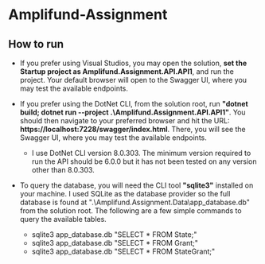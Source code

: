# Amplifund-Assignment

## How to run

- If you prefer using Visual Studios, you may open the solution, **set the Startup project as Amplifund.Assignment.API.API1**, and run the project. Your default browser will open to the Swagger UI, where you may test the available endpoints.

- If you prefer using the DotNet CLI, from the solution root, run **"dotnet build; dotnet run --project .\Amplifund.Assignment.API.API1\"**. You should then navigate to your preferred browser and hit the URL: **https://localhost:7228/swagger/index.html**. There, you will see the Swagger UI, where you may test the available endpoints.
  - I use DotNet CLI version 8.0.303. The minimum version required to run the API should be 6.0.0 but it has not been tested on any version other than 8.0.303.

- To query the database, you will need the CLI tool **"sqlite3"** installed on your machine. I used SQLite as the database provider so the full database is found at ".\Amplifund.Assignment.Data\app_database.db" from the solution root. The following are a few simple commands to query the available tables.
  - sqlite3 app_database.db "SELECT * FROM State;"    
  - sqlite3 app_database.db "SELECT * FROM Grant;"    
  - sqlite3 app_database.db "SELECT * FROM StateGrant;"    
